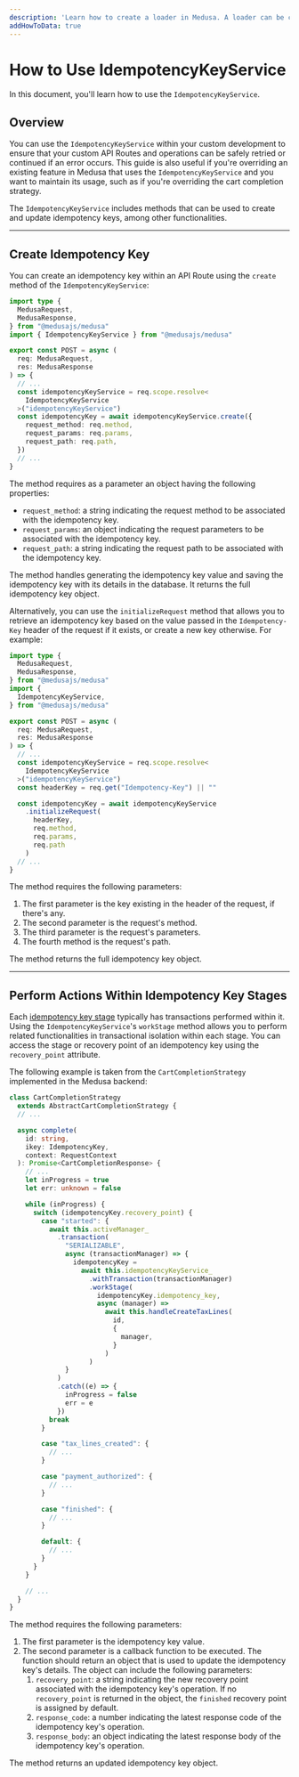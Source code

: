 ```yaml
---
description: 'Learn how to create a loader in Medusa. A loader can be created in the Medusa backend codebase, in a plugin, or in a module.'
addHowToData: true
---
```


# How to Use IdempotencyKeyService

In this document, you'll learn how to use the `IdempotencyKeyService`.

## Overview

You can use the `IdempotencyKeyService` within your custom development to ensure that your custom API Routes and operations can be safely retried or continued if an error occurs. This guide is also useful if you're overriding an existing feature in Medusa that uses the `IdempotencyKeyService` and you want to maintain its usage, such as if you're overriding the cart completion strategy.

The `IdempotencyKeyService` includes methods that can be used to create and update idempotency keys, among other functionalities.

---

## Create Idempotency Key

You can create an idempotency key within an API Route using the `create` method of the `IdempotencyKeyService`:

```ts title=src/api/store/custom/route.ts
import type { 
  MedusaRequest, 
  MedusaResponse,
} from "@medusajs/medusa"
import { IdempotencyKeyService } from "@medusajs/medusa"

export const POST = async (
  req: MedusaRequest, 
  res: MedusaResponse
) => {
  // ...
  const idempotencyKeyService = req.scope.resolve<
    IdempotencyKeyService
  >("idempotencyKeyService")
  const idempotencyKey = await idempotencyKeyService.create({
    request_method: req.method,
    request_params: req.params,
    request_path: req.path,
  })
  // ...
}
```

The method requires as a parameter an object having the following properties:

- `request_method`: a string indicating the request method to be associated with the idempotency key.
- `request_params`: an object indicating the request parameters to be associated with the idempotency key.
- `request_path`: a string indicating the request path to be associated with the idempotency key.

The method handles generating the idempotency key value and saving the idempotency key with its details in the database. It returns the full idempotency key object.

Alternatively, you can use the `initializeRequest` method that allows you to retrieve an idempotency key based on the value passed in the `Idempotency-Key` header of the request if it exists, or create a new key otherwise. For example:

```ts title=src/api/store/custom/route.ts
import type { 
  MedusaRequest, 
  MedusaResponse,
} from "@medusajs/medusa"
import { 
  IdempotencyKeyService,
} from "@medusajs/medusa"

export const POST = async (
  req: MedusaRequest, 
  res: MedusaResponse
) => {
  // ...
  const idempotencyKeyService = req.scope.resolve<
    IdempotencyKeyService
  >("idempotencyKeyService")
  const headerKey = req.get("Idempotency-Key") || ""

  const idempotencyKey = await idempotencyKeyService
    .initializeRequest(
      headerKey,
      req.method,
      req.params,
      req.path
    )
  // ...
}
```

The method requires the following parameters:

1. The first parameter is the key existing in the header of the request, if there's any.
2. The second parameter is the request's method.
3. The third parameter is the request's parameters.
4. The fourth method is the request's path.

The method returns the full idempotency key object.

---

## Perform Actions Within Idempotency Key Stages

Each [idempotency key stage](./overview.mdx#idempotency-key-stages) typically has transactions performed within it. Using the `IdempotencyKeyService`'s `workStage` method allows you to perform related functionalities in transactional isolation within each stage. You can access the stage or recovery point of an idempotency key using the `recovery_point` attribute.

The following example is taken from the `CartCompletionStrategy` implemented in the Medusa backend:

<!-- eslint-disable no-fallthrough -->

```ts
class CartCompletionStrategy
  extends AbstractCartCompletionStrategy {
  // ...

  async complete(
    id: string,
    ikey: IdempotencyKey,
    context: RequestContext
  ): Promise<CartCompletionResponse> {
    // ...
    let inProgress = true
    let err: unknown = false

    while (inProgress) {
      switch (idempotencyKey.recovery_point) {
        case "started": {
          await this.activeManager_
            .transaction(
              "SERIALIZABLE", 
              async (transactionManager) => {
                idempotencyKey = 
                  await this.idempotencyKeyService_
                    .withTransaction(transactionManager)
                    .workStage(
                      idempotencyKey.idempotency_key,
                      async (manager) =>
                        await this.handleCreateTaxLines(
                          id, 
                          {
                            manager,
                          }
                        )
                    )
              }
            )
            .catch((e) => {
              inProgress = false
              err = e
            })
          break
        }

        case "tax_lines_created": {
          // ...
        }

        case "payment_authorized": {
          // ...
        }

        case "finished": {
          // ...
        }

        default: {
          // ...
        }
      }
    }

    // ...
  }
}
```

The method requires the following parameters:

1. The first parameter is the idempotency key value.
2. The second parameter is a callback function to be executed. The function should return an object that is used to update the idempotency key's details. The object can include the following parameters:
   1. `recovery_point`: a string indicating the new recovery point associated with the idempotency key's operation. If no `recovery_point` is returned in the object, the `finished` recovery point is assigned by default.
   2. `response_code`: a number indicating the latest response code of the idempotency key's operation.
   3. `response_body`: an object indicating the latest response body of the idempotency key's operation.

The method returns an updated idempotency key object.
